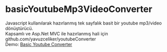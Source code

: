 # basicYoutubeMp3VideoConverter
Javascript kullanılarak hazırlanmış tek sayfalık basit bir youtube mp3/video dönüştürücü.<br>
Kapsamlı ve Asp.Net MVC ile hazırlanmış hali için github.com/yavuzceliker/youtubeConverter<br>
Demo: <a href="http://yavuzceliker.github.io/basicYoutubeMp3VideoConverter.html">Basic Youtube Converter</a>
